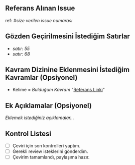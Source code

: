 ## Referans Alınan Issue
ref: #_size verilen issue numarası_
  
## Gözden Geçirilmesini İstediğim Satırlar
- _satır: 55_
- _satır: 68_

## Kavram Dizinine Eklenmesini İstediğim Kavramlar (Opsiyonel)
- Kelime = _Bulduğum Kavram_  "[Referans Linki](https://sozluk.gov.tr/)"

## Ek Açıklamalar (Opsiyonel)
_Eklemek istediğiniz açıklamalar..._

## Kontrol Listesi
- [ ] Çeviri için son kontrolleri yaptım.
- [ ] Gerekli review isteklerini gönderdim.
- [ ] Çevirim tamamlandı, paylaşıma hazır.
